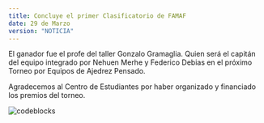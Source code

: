```yaml
---
title: Concluye el primer Clasificatorio de FAMAF
date: 29 de Marzo
version: "NOTICIA"
---
```


El ganador fue el profe del taller Gonzalo Gramaglia. Quien será el capitán del equipo integrado por Nehuen Merhe y Federico Debias en el próximo Torneo por Equipos de Ajedrez Pensado.

Agradecemos al Centro de Estudiantes por haber organizado y financiado los premios del torneo.

![codeblocks](/clasificatorio.png)

